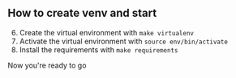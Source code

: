 ## How to create venv and start

6. Create the virtual environment with ```make virtualenv```
7. Activate the virtual environment with ```source env/bin/activate```
8. Install the requirements with ```make requirements```

Now you're ready to go
